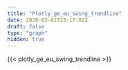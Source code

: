 ```yaml
---
title: "Plotly_ge_eu_swing_trendline"
date: 2020-02-02T23:17:02Z
draft: false
type: "graph"
hidden: true
---
```


{{< plotly_ge_eu_swing_trendline >}}